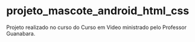 # projeto_mascote_android_html_css
 Projeto realizado no curso do Curso em Video ministrado pelo Professor Guanabara.
